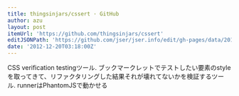 ```yaml
---
title: thingsinjars/cssert · GitHub
author: azu
layout: post
itemUrl: 'https://github.com/thingsinjars/cssert'
editJSONPath: 'https://github.com/jser/jser.info/edit/gh-pages/data/2012/12/index.json'
date: '2012-12-20T03:18:00Z'
---
```

CSS verification testingツール.
ブックマークレットでテストしたい要素のstyleを取ってきて、リファクタリングした結果それが壊れてないかを検証するツール.
runnerはPhantomJSで動かせる
